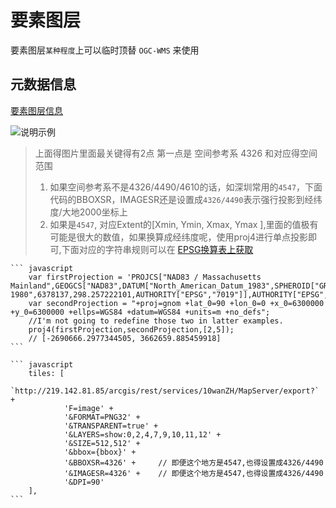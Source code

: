 # 要素图层

要素图层`某种程度`上可以临时顶替 `OGC-WMS` 来使用

## 元数据信息
[要素图层信息](http://219.142.81.85/arcgis/rest/services/10wanZH/MapServer/11)

![说明示例](static/modules/mapboxgl/example-introduce/arcgis-mapserver/arcgismapserver/featurelayerinfo.png)

> 上面得图片里面最关键得有2点 第一点是 空间参考系 4326 和对应得空间范围
> 1. 如果空间参考系不是4326/4490/4610的话，如深圳常用的`4547`，下面代码的BBOXSR，IMAGESR还是设置成`4326/4490`表示强行投影到经纬度/大地2000坐标上
> 2. 如果是`4547`, 对应Extent的[Xmin, Ymin, Xmax, Ymax ],里面的值极有可能是很大的数值，如果换算成经纬度呢，使用proj4进行单点投影即可,下面对应的字符串规则可以在 [EPSG换算表上获取](http://192.168.82.91:8086/#/standard/epsg)

    ``` javascript
        var firstProjection = 'PROJCS["NAD83 / Massachusetts Mainland",GEOGCS["NAD83",DATUM["North_American_Datum_1983",SPHEROID["GRS 1980",6378137,298.257222101,AUTHORITY["EPSG","7019"]],AUTHORITY["EPSG","6269"]],PRIMEM["Greenwich",0,AUTHORITY["EPSG","8901"]],UNIT["degree",0.01745329251994328,AUTHORITY["EPSG","9122"]],AUTHORITY["EPSG","4269"]],UNIT["metre",1,AUTHORITY["EPSG","9001"]],PROJECTION["Lambert_Conformal_Conic_2SP"],PARAMETER["standard_parallel_1",42.68333333333333],PARAMETER["standard_parallel_2",41.71666666666667],PARAMETER["latitude_of_origin",41],PARAMETER["central_meridian",-71.5],PARAMETER["false_easting",200000],PARAMETER["false_northing",750000],AUTHORITY["EPSG","26986"],AXIS["X",EAST],AXIS["Y",NORTH]]';
        var secondProjection = "+proj=gnom +lat_0=90 +lon_0=0 +x_0=6300000 +y_0=6300000 +ellps=WGS84 +datum=WGS84 +units=m +no_defs";
        //I'm not going to redefine those two in latter examples.
        proj4(firstProjection,secondProjection,[2,5]);
        // [-2690666.2977344505, 3662659.885459918]
    ```

    ``` javascript
        tiles: [
            `http://219.142.81.85/arcgis/rest/services/10wanZH/MapServer/export?` +
                'F=image' +
                '&FORMAT=PNG32' +
                '&TRANSPARENT=true' +
                '&LAYERS=show:0,2,4,7,9,10,11,12' +
                '&SIZE=512,512' +
                '&bbox={bbox}' +
                '&BBOXSR=4326' +     // 即便这个地方是4547,也得设置成4326/4490
                '&IMAGESR=4326' +    // 即便这个地方是4547,也得设置成4326/4490
                '&DPI=90'
        ],
    ```

